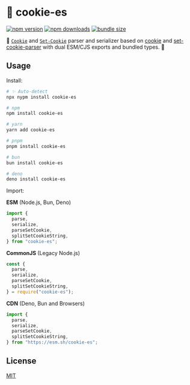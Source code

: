 
# 🍪 cookie-es

<!-- automd:badges bundlejs -->

[![npm version](https://img.shields.io/npm/v/cookie-es)](https://npmjs.com/package/cookie-es)
[![npm downloads](https://img.shields.io/npm/dm/cookie-es)](https://npm.chart.dev/cookie-es)
[![bundle size](https://img.shields.io/bundlejs/size/cookie-es)](https://bundlejs.com/?q=cookie-es)

<!-- /automd -->

🍪 [`Cookie`](https://developer.mozilla.org/en-US/docs/Web/HTTP/Headers/Cookie) and [`Set-Cookie`](https://developer.mozilla.org/en-US/docs/Web/HTTP/Headers/Set-Cookie) parser and serializer based on [cookie](https://github.com/jshttp/cookie) and [set-cookie-parser](https://github.com/nfriedly/set-cookie-parser) with dual ESM/CJS exports and bundled types. 🎁

## Usage

Install:

<!-- automd:pm-install -->

```sh
# ✨ Auto-detect
npx nypm install cookie-es

# npm
npm install cookie-es

# yarn
yarn add cookie-es

# pnpm
pnpm install cookie-es

# bun
bun install cookie-es

# deno
deno install cookie-es
```

<!-- /automd-->

Import:


<!-- automd:jsimport cdn cjs src=./src/index.ts -->

**ESM** (Node.js, Bun, Deno)

```js
import {
  parse,
  serialize,
  parseSetCookie,
  splitSetCookieString,
} from "cookie-es";
```

**CommonJS** (Legacy Node.js)

```js
const {
  parse,
  serialize,
  parseSetCookie,
  splitSetCookieString,
} = require("cookie-es");
```

**CDN** (Deno, Bun and Browsers)

```js
import {
  parse,
  serialize,
  parseSetCookie,
  splitSetCookieString,
} from "https://esm.sh/cookie-es";
```

<!-- /automd -->


## License

[MIT](./LICENSE)
